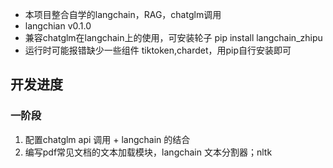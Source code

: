 - 本项目整合自学的langchain，RAG，chatglm调用
- langchian v0.1.0
- 兼容chatglm在langchain上的使用，可安装轮子 pip install langchain_zhipu
- 运行时可能报错缺少一些组件 tiktoken,chardet，用pip自行安装即可

## 开发进度
### 一阶段
1. 配置chatglm api 调用 + langchain 的结合
2. 编写pdf常见文档的文本加载模块，langchain 文本分割器；nltk
